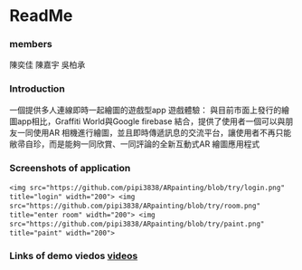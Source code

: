 # ReadMe
### members
陳奕佳
陳嘉宇
吳柏承


### Introduction
一個提供多人連線即時一起繪圖的遊戲型app
遊戲體驗：
與目前市面上發行的繪圖app相比，Graffiti World與Google firebase 結合，提供了使用者一個可以與朋友一同使用AR 相機進行繪圖，並且即時傳遞訊息的交流平台，讓使用者不再只能敝帚自珍，而是能夠一同欣賞、一同評論的全新互動式AR 繪圖應用程式



### Screenshots of application
    <img src="https://github.com/pipi3838/ARpainting/blob/try/login.png" title="login" width="200"> <img src="https://github.com/pipi3838/ARpainting/blob/try/room.png" title="enter room" width="200"> <img src="https://github.com/pipi3838/ARpainting/blob/try/paint.png" title="paint" width="200">




### Links of demo viedos [videos](https://drive.google.com/file/d/19g0nX5VrQmjU774HkzAXO6ZhUwozEssp/view?usp=sharing)
